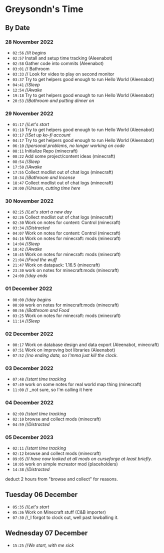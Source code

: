 # Greysondn's Time

## By Date

### 28 November 2022

- `02:56` //_It begins_
- `02:57` Install and setup time tracking (Aleenabot)
- `02:58` Gather code into commits (Aleenabot)
- `03:01` // Bathroom
- `03:33` // Look for video to play on second monitor
- `03:37` Try to get helpers good enough to run Hello World (Aleenabot)
- `04:41` //_Sleep_
- `12:54` //_Awake_
- `19:18` Try to get helpers good enough to run Hello World (Aleenabot)
- `20:53` //_Bathroom and putting dinner on_

### 29 November 2022

- `01:17` //_Let's start_
- `01:18` Try to get helpers good enough to run Hello World (Aleenabot)
- `03:17` //_Set up ko-fi account_
- `04:17` Try to get helpers good enough to run Hello World (Aleenabot)
- `06:10` //_personal problems, no longer working on code_
- `08:11` Initialize Repo (minecraft)
- `08:22` Add some project/content ideas (minecraft)
- `08:54` //_Sleep_
- `17:50` //_Awake_
- `17:55` Collect modlist out of chat logs (minecraft)
- `18:34` //_Bathroom and Incense_
- `18:47` Collect modlist out of chat logs (minecraft)
- `20:00` //_Unsure, cutting time here_

### 30 November 2022

- `02:25` //_Let's start a new day_
- `02:26` Collect modlist out of chat logs (minecraft)
- `02:30` Work on notes for content: Control (minecraft)
- `03:34` //_Distracted_
- `04:07` Work on notes for content: Control (minecraft)
- `04:16` Work on notes for minecraft: mods (minecraft)
- `14:04` //_Sleep_
- `18:42` //_Awake_
- `18:45` Work on notes for minecraft: mods (minecraft)
- `21:04` //_Food the wuff_
- `21:47` Work on datapack: 1.16.5 (minecraft)
- `23:30` work on notes for minecraft:mods (minecraft)
- `24:00` //_day ends_

### 01 December 2022

- `00:00` //_day begins_
- `00:00` work on notes for minecraft:mods (minecraft)
- `00:56` //_Bathroom and Food_
- `03:25` Work on notes for minecraft: mods (minecraft)
- `11:14` //_Sleep_

### 02 December 2022

- `00:17` Work on database design and data export (Aleenabot, minecraft)
- `07:51` Work on improving bot libraries (Aleenabot)
- `07:52` //_no ending data, so I'mma just kill the clock._

### 03 December 2022

- `07:48` //_start time tracking_
- `07:49` work on some notes for real world map thing (minecraft)
- `11:00` // _not sure, so I'm calling it here

### 04 December 2022

- `02:09` //_start time tracking_
- `02:10` browse and collect mods (minecraft)
- `04:59` //_Distracted_

### 05 December 2023

- `02:11` //_start time tracking_
- `02:12` browse and collect mods (minecraft)
- `09:05` //_I have now looked at all mods on curseforge at least briefly._
- `10:05` work on simple mcreator mod (placeholders)
- `14:38` //_Distracted_

deduct 2 hours from "browse and collect" for reasons.

## Tuesday 06 December

- `05:35` //_Let's start_
- `05:36` Work on Minecraft stuff (C&B importer)
- `07:30` //_I forgot to clock out, well past lowballing it.

## Wednesday 07 December

- `15:25` //_We start, with me sick_
